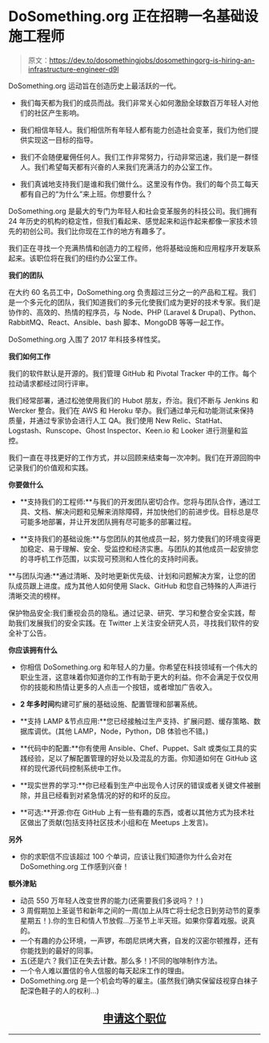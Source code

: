 # DoSomething.org 正在招聘一名基础设施工程师

> 原文：<https://dev.to/dosomethingjobs/dosomethingorg-is-hiring-an-infrastructure-engineer-d9l>

DoSomething.org 运动旨在创造历史上最活跃的一代。

*   我们每天都为我们的成员而战。我们非常关心如何激励全球数百万年轻人对他们的社区产生影响。

*   我们相信年轻人。我们相信所有年轻人都有能力创造社会变革，我们为他们提供实现这一目标的指导。

*   我们不会随便雇佣任何人。我们工作非常努力，行动非常迅速，我们是一群怪人。我们希望每天都有兴奋的人来我们充满活力的办公室工作。

*   我们真诚地支持我们是谁和我们做什么。这里没有作伪。我们的每个员工每天都有自己的“为什么”来上班。你想要什么？

DoSomething.org 是最大的专门为年轻人和社会变革服务的科技公司。我们拥有 24 年历史的机构的稳定性，但我们看起来、感觉起来和运作起来都像一家技术领先的初创公司。我们比你现在工作的地方有趣多了。

我们正在寻找一个充满热情和创造力的工程师，他将基础设施和应用程序开发联系起来。该职位将在我们的纽约办公室工作。

**我们的团队**

在大约 60 名员工中，DoSomething.org 负责超过三分之一的产品和工程。我们是一个多元化的团队，我们知道我们的多元化使我们成为更好的技术专家。我们是协作的、高效的、热情的程序员，与 Node、PHP (Laravel & Drupal)、Python、RabbitMQ、React、Ansible、bash 脚本、MongoDB 等等一起工作。

DoSomething.org 入围了 2017 年科技多样性奖。

**我们如何工作**

我们的软件默认是开源的。我们管理 GitHub 和 Pivotal Tracker 中的工作。每个拉动请求都经过同行评审。

我们经常部署，通过松弛使用我们的 Hubot 朋友，乔治。我们不断与 Jenkins 和 Wercker 整合。我们在 AWS 和 Heroku 举办。我们通过单元和功能测试来保持质量，并通过专家协会进行人工 QA。我们使用 New Relic、StatHat、Logstash、Runscope、Ghost Inspector、Keen.io 和 Looker 进行测量和监控。

我们一直在寻找更好的工作方式，并以回顾来结束每一次冲刺。我们在开源回购中记录我们的价值观和实践。

**你要做什么**

*   **支持我们的工程师:**与我们的开发团队密切合作。您将与团队合作，通过工具、文档、解决问题和见解来消除障碍，并加快他们的前进步伐。目标总是尽可能多地部署，并让开发团队拥有尽可能多的部署过程。

*   **支持我们的基础设施:**与您团队的其他成员一起，努力使我们的环境变得更加稳定、易于理解、安全、受监控和经济实惠。与团队的其他成员一起安排您的寻呼机工作范围，以实现可预测和人性化的支持时间表。

**与团队沟通:**通过清晰、及时地更新优先级、计划和问题解决方案，让您的团队成员跟上进度。成为其他人如何使用 Slack、GitHub 和您自己特殊的人声进行清晰交流的榜样。

保护物品安全:我们重视会员的隐私。通过记录、研究、学习和整合安全实践，帮助我们发展我们的安全实践。在 Twitter 上关注安全研究人员，寻找我们软件的安全补丁公告。

**你应该拥有什么**

*   你相信 DoSomething.org 和年轻人的力量。你希望在科技领域有一个伟大的职业生涯，这意味着你知道你的工作有助于更大的利益。你不会满足于仅仅用你的技能和热情让更多的人点击一个按钮，或者增加广告收入。

*   **2 年多时间**构建可扩展的基础设施、配置管理和部署系统。

*   **支持 LAMP &节点应用:**您已经接触过生产支持、扩展问题、缓存策略、数据库调优。(其他 LAMP，Node，Python，DB 体验也不错。)

*   **代码中的配置:**你有使用 Ansible、Chef、Puppet、Salt 或类似工具的实践经验，足以了解配置管理的好处以及混乱的方面。你知道如何在 GitHub 这样的现代源代码控制系统中工作。

*   **现实世界的学习:**你已经看到生产中出现令人讨厌的错误或者关键文件被删除，并且已经看到对紧急情况的好的和坏的反应。

*   **可选:**开源:你在 GitHub 上有一些有趣的东西，或者以其他方式为技术社区做出了贡献(包括支持社区技术小组和在 Meetups 上发言)。

**另外**

*   你的求职信不应该超过 100 个单词，应该让我们知道你为什么会对在 DoSomething.org 工作感到兴奋！

**额外津贴**

*   动员 550 万年轻人改变世界的能力(还需要我们多说吗？！)
*   3 周假期加上圣诞节和新年之间的一周(加上从阵亡将士纪念日到劳动节的夏季星期五！).你的生日和情人节放假...万圣节上半天班。如果你穿着戏服。说真的。
*   一个有趣的办公环境，一声锣，布朗尼烘烤大赛，自发的汉密尔顿推荐，还有你能找到的最好的同事。
*   五(还是六？我们正在失去计数。那么多！)不同的咖啡制作方法。
*   一个令人难以置信的令人信服的每天起床工作的理由。
*   DoSomething.org 是一个机会均等的雇主。(虽然我们确实保留歧视穿白袜子配深色鞋子的人的权利...)

<center>

## [申请这个职位](http://dosomething.applytojob.com/apply/rqGO8i/Infrastructure-Engineer)

</center>

* * *